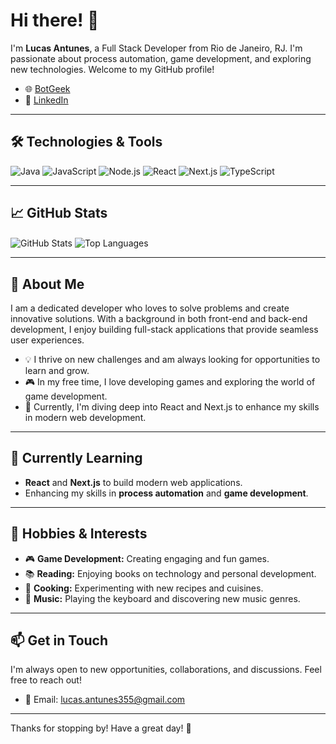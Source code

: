 # Hi there! 👋

I'm **Lucas Antunes**, a Full Stack Developer from Rio de Janeiro, RJ. I'm passionate about process automation, game development, and exploring new technologies. Welcome to my GitHub profile!

- 🌐 [BotGeek](https://botgeek.com.br/)
- 💼 [LinkedIn](https://www.linkedin.com/in/lucas-antunes/)

---

## 🛠️ Technologies & Tools

![Java](https://img.shields.io/badge/-Java-333?style=flat&logo=java)
![JavaScript](https://img.shields.io/badge/-JavaScript-333?style=flat&logo=javascript)
![Node.js](https://img.shields.io/badge/-Node.js-333?style=flat&logo=node.js)
![React](https://img.shields.io/badge/-React-333?style=flat&logo=react)
![Next.js](https://img.shields.io/badge/-Next.js-333?style=flat&logo=next.js)
![TypeScript](https://img.shields.io/badge/-TypeScript-333?style=flat&logo=typescript)

---

## 📈 GitHub Stats

<img align="center" src="https://github-readme-stats.vercel.app/api?username=AntunesDev&show_icons=true&theme=dark" alt="GitHub Stats" />

<img align="center" src="https://github-readme-stats.vercel.app/api/top-langs/?username=AntunesDev&layout=compact&theme=dark" alt="Top Languages" />

---

## 📖 About Me

I am a dedicated developer who loves to solve problems and create innovative solutions. With a background in both front-end and back-end development, I enjoy building full-stack applications that provide seamless user experiences.

- 💡 I thrive on new challenges and am always looking for opportunities to learn and grow.
- 🎮 In my free time, I love developing games and exploring the world of game development.
- 🌱 Currently, I'm diving deep into React and Next.js to enhance my skills in modern web development.

---

## 🌱 Currently Learning

- **React** and **Next.js** to build modern web applications.
- Enhancing my skills in **process automation** and **game development**.

---

## 🎨 Hobbies & Interests

- 🎮 **Game Development:** Creating engaging and fun games.
- 📚 **Reading:** Enjoying books on technology and personal development.
- 🍳 **Cooking:** Experimenting with new recipes and cuisines.
- 🎵 **Music:** Playing the keyboard and discovering new music genres.

---

## 📫 Get in Touch

I'm always open to new opportunities, collaborations, and discussions. Feel free to reach out!

- 📧 Email: lucas.antunes355@gmail.com

---

Thanks for stopping by! Have a great day! 🚀
